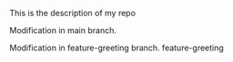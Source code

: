 
This is the description of my repo

Modification in main branch.

Modification in feature-greeting branch.
 feature-greeting
